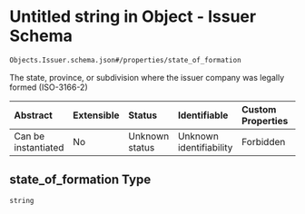 # Untitled string in Object - Issuer Schema

```txt
Objects.Issuer.schema.json#/properties/state_of_formation
```

The state, province, or subdivision where the issuer company was legally formed (ISO-3166-2)

| Abstract            | Extensible | Status         | Identifiable            | Custom Properties | Additional Properties | Access Restrictions | Defined In                                                                  |
| :------------------ | :--------- | :------------- | :---------------------- | :---------------- | :-------------------- | :------------------ | :-------------------------------------------------------------------------- |
| Can be instantiated | No         | Unknown status | Unknown identifiability | Forbidden         | Allowed               | none                | [Issuer.schema.json*](../objects/Issuer.schema.json "open original schema") |

## state_of_formation Type

`string`
